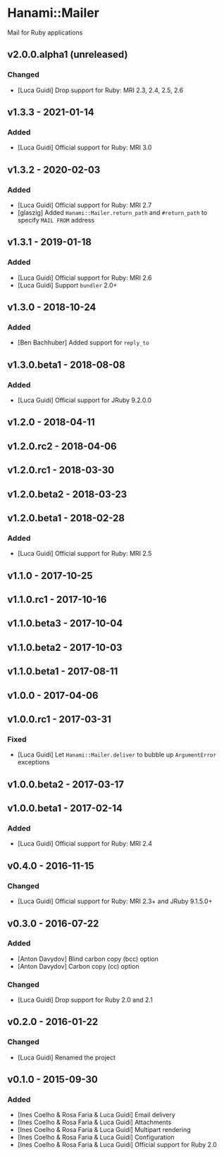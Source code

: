 # Hanami::Mailer
Mail for Ruby applications

## v2.0.0.alpha1 (unreleased)
### Changed
- [Luca Guidi] Drop support for Ruby: MRI 2.3, 2.4, 2.5, 2.6

## v1.3.3 - 2021-01-14
### Added
- [Luca Guidi] Official support for Ruby: MRI 3.0

## v1.3.2 - 2020-02-03
### Added
- [Luca Guidi] Official support for Ruby: MRI 2.7
- [glaszig] Added `Hanami::Mailer.return_path` and `#return_path` to specify `MAIL FROM` address

## v1.3.1 - 2019-01-18
### Added
- [Luca Guidi] Official support for Ruby: MRI 2.6
- [Luca Guidi] Support `bundler` 2.0+

## v1.3.0 - 2018-10-24
### Added
- [Ben Bachhuber] Added support for `reply_to`

## v1.3.0.beta1 - 2018-08-08
### Added
- [Luca Guidi] Official support for JRuby 9.2.0.0

## v1.2.0 - 2018-04-11

## v1.2.0.rc2 - 2018-04-06

## v1.2.0.rc1 - 2018-03-30

## v1.2.0.beta2 - 2018-03-23

## v1.2.0.beta1 - 2018-02-28
### Added
- [Luca Guidi] Official support for Ruby: MRI 2.5

## v1.1.0 - 2017-10-25

## v1.1.0.rc1 - 2017-10-16

## v1.1.0.beta3 - 2017-10-04

## v1.1.0.beta2 - 2017-10-03

## v1.1.0.beta1 - 2017-08-11

## v1.0.0 - 2017-04-06

## v1.0.0.rc1 - 2017-03-31
### Fixed
- [Luca Guidi] Let `Hanami::Mailer.deliver` to bubble up `ArgumentError` exceptions

## v1.0.0.beta2 - 2017-03-17

## v1.0.0.beta1 - 2017-02-14
### Added
- [Luca Guidi] Official support for Ruby: MRI 2.4

## v0.4.0 - 2016-11-15
### Changed
- [Luca Guidi] Official support for Ruby: MRI 2.3+ and JRuby 9.1.5.0+

## v0.3.0 - 2016-07-22
### Added
- [Anton Davydov] Blind carbon copy (bcc) option
- [Anton Davydov] Carbon copy (cc) option

### Changed
- [Luca Guidi] Drop support for Ruby 2.0 and 2.1

## v0.2.0 - 2016-01-22
### Changed
- [Luca Guidi] Renamed the project

## v0.1.0 - 2015-09-30
### Added
- [Ines Coelho & Rosa Faria & Luca Guidi] Email delivery
- [Ines Coelho & Rosa Faria & Luca Guidi] Attachments
- [Ines Coelho & Rosa Faria & Luca Guidi] Multipart rendering
- [Ines Coelho & Rosa Faria & Luca Guidi] Configuration
- [Ines Coelho & Rosa Faria & Luca Guidi] Official support for Ruby 2.0
